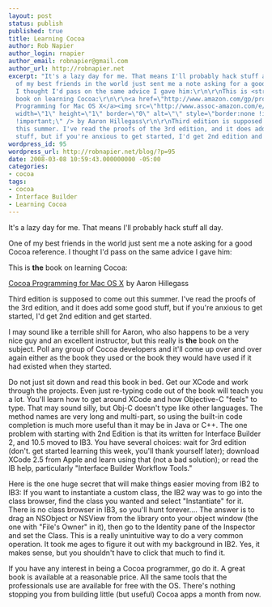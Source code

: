 ```yaml
---
layout: post
status: publish
published: true
title: Learning Cocoa
author: Rob Napier
author_login: rnapier
author_email: robnapier@gmail.com
author_url: http://robnapier.net
excerpt: "It's a lazy day for me. That means I'll probably hack stuff all day.\r\n\r\nOne
  of my best friends in the world just sent me a note asking for a good Cocoa reference.
  I thought I'd pass on the same advice I gave him:\r\n\r\nThis is <strong>the</strong>
  book on learning Cocoa:\r\n\r\n<a href=\"http://www.amazon.com/gp/product/0321503619?ie=UTF8&tag=cocoaphony-20&linkCode=as2&camp=1789&creative=390957&creativeASIN=0321503619\">Cocoa
  Programming for Mac OS X</a><img src=\"http://www.assoc-amazon.com/e/ir?t=cocoaphony-20&l=as2&o=1&a=0321503619\"
  width=\"1\" height=\"1\" border=\"0\" alt=\"\" style=\"border:none !important; margin:0px
  !important;\" /> by Aaron Hillegass\r\n\r\nThird edition is supposed to come out
  this summer. I've read the proofs of the 3rd edition, and it does add some good
  stuff, but if you're anxious to get started, I'd get 2nd edition and get started."
wordpress_id: 95
wordpress_url: http://robnapier.net/blog/?p=95
date: 2008-03-08 10:59:43.000000000 -05:00
categories:
- cocoa
tags:
- cocoa
- Interface Builder
- Learning Cocoa
---
```

It's a lazy day for me. That means I'll probably hack stuff all day.

One of my best friends in the world just sent me a note asking for a good Cocoa reference. I thought I'd pass on the same advice I gave him:

This is <strong>the</strong> book on learning Cocoa:

<a href="http://www.amazon.com/gp/product/0321503619?ie=UTF8&tag=cocoaphony-20&linkCode=as2&camp=1789&creative=390957&creativeASIN=0321503619">Cocoa Programming for Mac OS X</a><img src="http://www.assoc-amazon.com/e/ir?t=cocoaphony-20&l=as2&o=1&a=0321503619" width="1" height="1" border="0" alt="" style="border:none !important; margin:0px !important;" /> by Aaron Hillegass

Third edition is supposed to come out this summer. I've read the proofs of the 3rd edition, and it does add some good stuff, but if you're anxious to get started, I'd get 2nd edition and get started.<!-- more -->

I may sound like a terrible shill for Aaron, who also happens to be a very nice guy and an excellent instructor, but this really is <strong>the</strong> book on the subject. Poll any group of Cocoa developers and it'll come up over and over again either as the book they used or the book they would have used if it had existed when they started.

Do not just sit down and read this book in bed. Get our XCode and work through the projects. Even just re-typing code out of the book will teach you a lot. You'll learn how to get around XCode and how Objective-C "feels" to type. That may sound silly, but Obj-C doesn't type like other languages. The method names are very long and multi-part, so using the built-in code completion is much more useful than it may be in Java or C++.
The one problem with starting with 2nd Edition is that its written for Interface Builder 2, and 10.5 moved to IB3. You have several choices: wait for 3rd edition (don't. get started learning this week, you'll thank yourself later); download XCode 2.5 from Apple and learn using that (not a bad solution); or read the IB help, particularly "Interface Builder Workflow Tools."

Here is the one huge secret that will make things easier moving from IB2 to IB3: If you want to instantiate a custom class, the IB2 way was to go into the class browser, find the class you wanted and select "Instantiate" for it. There is no class browser in IB3, so you'll hunt forever.... The answer is to drag an NSObject or NSView from the library onto your object window (the one with "File's Owner" in it), then go to the Identity pane of the Inspector and set the Class. This is a really unintuitive way to do a very common operation. It took me ages to figure it out with my background in IB2. Yes, it makes sense, but you shouldn't have to click that much to find it.

If you have any interest in being a Cocoa programmer, go do it. A great book is available at a reasonable price. All the same tools that the professionals use are available for free with the OS. There's nothing stopping you from building little (but useful) Cocoa apps a month from now.
